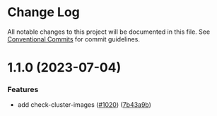 # Change Log

All notable changes to this project will be documented in this file.
See [Conventional Commits](https://conventionalcommits.org) for commit guidelines.

# 1.1.0 (2023-07-04)


### Features

* add check-cluster-images ([#1020](https://github.com/SocialGouv/docker/issues/1020)) ([7b43a9b](https://github.com/SocialGouv/docker/commit/7b43a9b0a79cd91a5f74ba4fe7cbcb10a491ad9e))
